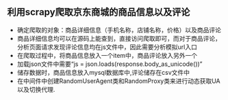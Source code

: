 ## 利用scrapy爬取京东商城的商品信息以及评论
- 确定爬取的对象：商品详细信息（手机名称，店铺名称，价格）以及商品评论
- 商品详细信息均可以在源码上能查到，直接访问爬取即可，而对于商品评论，分析页面请求发现评论信息均在js文件中，因此需要分析模拟url入口
- 在爬取过程中，将商品信息放入一个item中，商品评论放入另外一个
- 加载json文件中需要“js = json.loads(response.body_as_unicode())”
- 储存数据时，商品信息放入mysql数据库中,评论储存在csv文件中
- 在中间件中创建RandomUserAgent类和RandomProxy类来进行动态获取UA以及切换代理.

